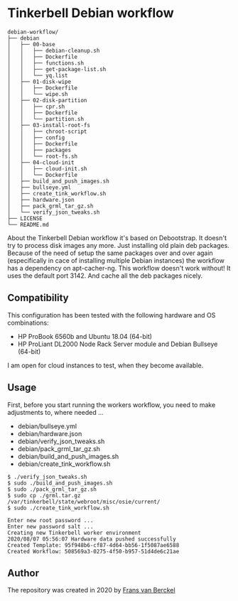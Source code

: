 # Tinkerbell Debian workflow

```
debian-workflow/
├── debian
│   ├── 00-base
│   │   ├── debian-cleanup.sh
│   │   ├── Dockerfile
│   │   ├── functions.sh
│   │   ├── get-package-list.sh
│   │   └── yq.list
│   ├── 01-disk-wipe
│   │   ├── Dockerfile
│   │   └── wipe.sh
│   ├── 02-disk-partition
│   │   ├── cpr.sh
│   │   ├── Dockerfile
│   │   └── partition.sh
│   ├── 03-install-root-fs
│   │   ├── chroot-script
│   │   ├── config
│   │   ├── Dockerfile
│   │   ├── packages
│   │   └── root-fs.sh
│   ├── 04-cloud-init
│   │   ├── cloud-init.sh
│   │   └── Dockerfile
│   ├── build_and_push_images.sh
│   ├── bullseye.yml
│   ├── create_tink_workflow.sh
│   ├── hardware.json
│   ├── pack_grml_tar_gz.sh
│   └── verify_json_tweaks.sh
├── LICENSE
└── README.md
```

About the Tinkerbell Debian workflow it's based on Debootstrap. It doesn't try to process disk images any more. Just installing old plain deb packages. Because of the need of setup the same packages over and over again (especifically in cace of installing multiple Debian instances) the workflow has a dependency on apt-cacher-ng. This workflow doesn't work without! It uses the default port 3142. And cache all the deb packages nicely.

## Compatibility

This configuration has been tested with the following hardware and OS combinations:

- HP ProBook 6560b and Ubuntu 18.04 (64-bit)
- HP ProLiant DL2000 Node Rack Server module and Debian Bullseye (64-bit)

I am open for cloud instances to test, when they become available.

## Usage

First, before you start running the workers workflow, you need to make adjustments to, where needed ...

- debian/bullseye.yml
- debian/hardware.json
- debian/verify_json_tweaks.sh
- debian/pack_grml_tar_gz.sh
- debian/build_and_push_images.sh
- debian/create_tink_workflow.sh

```
$ ./verify_json_tweaks.sh
$ sudo ./build_and_push_images.sh
$ sudo ./pack_grml_tar_gz.sh
$ sudo cp ./grml.tar.gz /var/tinkerbell/state/webroot/misc/osie/current/
$ sudo ./create_tink_workflow.sh

```
```
Enter new root password ...
Enter new password salt ...
Creating new Tinkerbell worker environment
2020/08/07 05:56:07 Hardware data pushed successfully
Created Template: 95f948b6-cf87-4d64-bb56-1f5087ae6588
Created Workflow: 508569a3-0275-4f50-b957-51d4de6c21ae
```

## Author

The repository was created in 2020 by [Frans van Berckel](https://www.fransvanberckel.nl)

